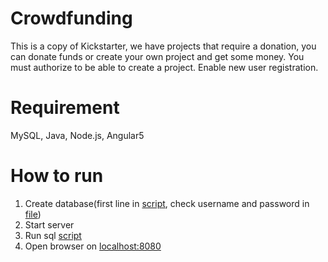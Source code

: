 # Crowdfunding
This is a copy of Kickstarter, we have projects that require a donation, you can
donate funds or create your own project and get some money. You must authorize to be able to create a project. Enable new user registration. 
# Requirement
MySQL, Java, Node.js, Angular5 

# How to run
1. Create database(first line in [script](https://github.com/npilipovic86/Crowdfunding/blob/master/Server/sql/db-init.sql),
check username and password in [file](https://github.com/npilipovic86/Crowdfunding/blob/master/Server/src/main/resources/application.properties))
2. Start server
3. Run sql [script](https://github.com/npilipovic86/Crowdfunding/blob/master/Server/sql/db-init.sql)
4. Open browser on [localhost:8080](http://localhost:8080)

